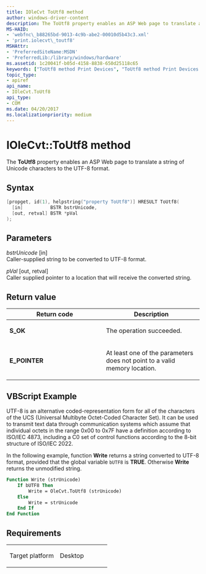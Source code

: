 ```yaml
---
title: IOleCvt ToUtf8 method
author: windows-driver-content
description: The ToUtf8 property enables an ASP Web page to translate a string of Unicode characters to the UTF-8 format.
MS-HAID:
- 'webfnc\_b88265bd-9013-4c9b-abe2-00010d5b43c3.xml'
- 'print.iolecvt\_toutf8'
MSHAttr:
- 'PreferredSiteName:MSDN'
- 'PreferredLib:/library/windows/hardware'
ms.assetid: 1c20041f-b05d-4158-8838-650d25118c65
keywords: ["ToUtf8 method Print Devices", "ToUtf8 method Print Devices , IOleCvt interface", "IOleCvt interface Print Devices , ToUtf8 method"]
topic_type:
- apiref
api_name:
- IOleCvt.ToUtf8
api_type:
- COM
ms.date: 04/20/2017
ms.localizationpriority: medium
---
```


# IOleCvt::ToUtf8 method

The **ToUtf8** property enables an ASP Web page to translate a string of Unicode characters to the UTF-8 format.

Syntax
------

```cpp
[propget, id(1), helpstring("property ToUtf8")] HRESULT ToUtf8(
  [in]          BSTR bstrUnicode,
  [out, retval] BSTR *pVal
);
```

Parameters
----------

*bstrUnicode* \[in\]  
Caller-supplied string to be converted to UTF-8 format.

*pVal* \[out, retval\]  
Caller supplied pointer to a location that will receive the converted string.

Return value
------------

<table>
<colgroup>
<col width="50%" />
<col width="50%" />
</colgroup>
<thead>
<tr class="header">
<th>Return code</th>
<th>Description</th>
</tr>
</thead>
<tbody>
<tr class="odd">
<td><strong>S_OK</strong></td>
<td><p>The operation succeeded.</p></td>
</tr>
<tr class="even">
<td><strong>E_POINTER</strong></td>
<td><p>At least one of the parameters does not point to a valid memory location.</p></td>
</tr>
</tbody>
</table>

## VBScript Example

UTF-8 is an alternative coded-representation form for all of the characters of the UCS (Universal Multibyte Octet-Coded Character Set). It can be used to transmit text data through communication systems which assume that individual octets in the range 0x00 to 0x7F have a definition according to ISO/IEC 4873, including a C0 set of control functions according to the 8-bit structure of ISO/IEC 2022.

In the following example, function **Write** returns a string converted to UTF-8 format, provided that the global variable `bUTF8` is **TRUE**. Otherwise **Write** returns the unmodified string.

```vb
Function Write (strUnicode)
    If bUTF8 Then
        Write = OleCvt.ToUtf8 (strUnicode)
    Else
        Write = strUnicode
    End If
End Function
```

Requirements
------------

<table>
<colgroup>
<col width="50%" />
<col width="50%" />
</colgroup>
<tbody>
<tr class="odd">
<td><p>Target platform</p></td>
<td>Desktop</td>
</tr>
</tbody>
</table>
